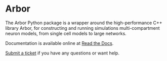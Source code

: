 # Arbor

The Arbor Python package is a wrapper around the high-performance C++ library Arbor, for
constructing and running simulations multi-compartment neuron models, from single cell models
to large networks.

Documentation is available online at [Read the Docs](https://arbor.readthedocs.io/en/latest/python).

[Submit a ticket](https://github.com/arbor-sim/arbor) if you have any questions or want help.

